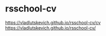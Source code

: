 # rsschool-cv
https://vladlutskevich.github.io/rsschool-cv/cv
https://vladlutskevich.github.io/rsschool-cv/
